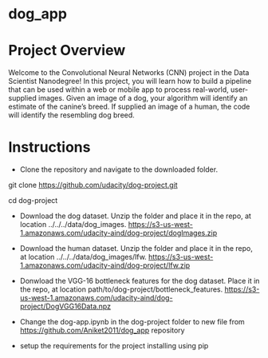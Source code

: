 # dog_app

# Project Overview

Welcome to the Convolutional Neural Networks (CNN) project in the Data Scientist Nanodegree! 
In this project, you will learn how to build a pipeline
that can be used within a web or mobile app to process real-world,
user-supplied images. Given an image of a dog, your algorithm will identify an estimate of the canine’s breed.
If supplied an image of a human, the code will identify the resembling dog breed.

# Instructions

- Clone the repository and navigate to the downloaded folder.

git clone https://github.com/udacity/dog-project.git

cd dog-project

- Download the dog dataset. Unzip the folder and place it in the repo, at location ../../../data/dog_images.
https://s3-us-west-1.amazonaws.com/udacity-aind/dog-project/dogImages.zip

- Download the human dataset. Unzip the folder and place it in the repo, at location ../../../data/dog_images/lfw. 
https://s3-us-west-1.amazonaws.com/udacity-aind/dog-project/lfw.zip

- Donwload the VGG-16 bottleneck features for the dog dataset. Place it in the repo, at location path/to/dog-project/bottleneck_features.
https://s3-us-west-1.amazonaws.com/udacity-aind/dog-project/DogVGG16Data.npz

- Change the dog-app.ipynb in the dog-project folder to new file from https://github.com/Aniket2011/dog_app repository

- setup the requirements  for the project installing using pip 


